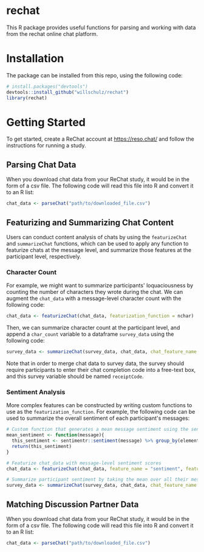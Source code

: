 # rechat
This R package provides useful functions for parsing and working with data from the rechat online chat platform.

# Installation
The package can be installed from this repo, using the following code:

``` r
# install.packages("devtools")
devtools::install_github("willschulz/rechat")
library(rechat)
```

# Getting Started
To get started, create a ReChat account at https://reso.chat/ and follow the instructions for running a study.

## Parsing Chat Data
When you download chat data from your ReChat study, it would be in the form of a csv file.  The following code will read this file into R and convert it to an R list:

``` r
chat_data <- parseChat("path/to/downloaded_file.csv")
```

## Featurizing and Summarizing Chat Content
Users can conduct content analysis of chats by using the `featurizeChat` and `summarizeChat` functions, which can be used to apply any function to featurize chats at the message level, and summarize those features at the participant level, respectively.

### Character Count
For example, we might want to summarize participants' loquaciousness by counting the number of characters they wrote during the chat.  We can augment the `chat_data` with a message-level character count with the following code:

``` r
chat_data <- featurizeChat(chat_data, featurization_function = nchar)
```

Then, we can summarize character count at the participant level, and append a `char_count` variable to a dataframe `survey_data` using the following code:

``` r
survey_data <- summarizeChat(survey_data, chat_data, chat_feature_name = "nchar", summary_function = sum, na.rm = T, summary_feature_name = "char_count")
```

Note that in order to merge chat data to survey data, the survey should require participants to enter their chat completion code into a free-text box, and this survey variable should be named `receiptCode`.

### Sentiment Analysis
More complex features can be constructed by writing custom functions to use as the `featurization_function`.  For example, the following code can be used to summarize the overall sentiment of each participant's messages:

``` r
# Custom function that generates a mean message sentiment using the sentimentr package
mean_sentiment <- function(message){
  this_sentiment <- sentimentr::sentiment(message) %>% group_by(element_id) %>% summarise(sentiment = mean(sentiment)) %>% pull(sentiment)
  return(this_sentiment)
}

# Featurize chat_data with message-level sentiment scores
chat_data <- featurizeChat(chat_data, feature_name = "sentiment", featurization_function = mean_sentiment)

# Summarize participant sentiment by taking the mean over all their messages
survey_data <- summarizeChat(survey_data, chat_data, chat_feature_name = "sentiment", summary_function = mean, na.rm = T, summary_feature_name = "mean_sentiment")
```

## Matching Discussion Partner Data
When you download chat data from your ReChat study, it would be in the form of a csv file.  The following code will read this file into R and convert it to an R list:

``` r
chat_data <- parseChat("path/to/downloaded_file.csv")
```

